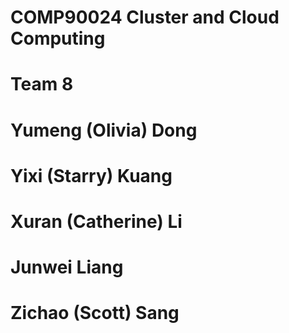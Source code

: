 # COMP90024 Cluster and Cloud Computing
# Team 8 
# Yumeng (Olivia) Dong
# Yixi (Starry) Kuang 		
# Xuran (Catherine) Li		
# Junwei Liang 		
# Zichao (Scott) Sang    

